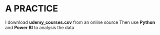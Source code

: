 # A PRACTICE

I download **udemy_courses.csv** from an online source 
Then use **Python** and **Power BI** to analysis the data
